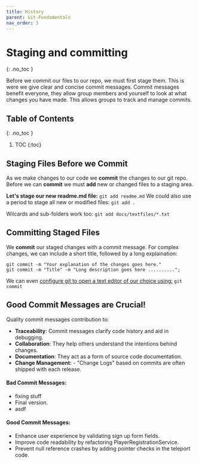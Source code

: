 ```yaml
---
title: History
parent: Git-Fundamentals 
nav_order: 3
---
```

<!-- prettier-ignore-start -->
# Staging and committing
{: .no_toc }

Before we commit our files to our repo, we must first stage them. This is were we give clear and concise commit messages. Commit messages benefit everyone, they allow group members and yourself to look at what changes you have made. This allows groups to track and manage commits. 

## Table of Contents
{: .no_toc }

1. TOC
{:toc}

<!-- prettier-ignore-end -->
## Staging Files Before we Commit
As we make changes to our code we **commit** the changes to our git repo.
Before we can **commit** we must **add** new or changed files to a staging area.

**Let's stage our new readme.md file:**
``git add readme.md``
We could also use a period to stage all new or modified files:
``git add .``

Wilcards and sub-folders work too:
``git add docs/textfiles/*.txt``

## Committing Staged Files
We **commit** our staged changes with a commit message.
For complex changes, we can include a short title, followed by a long explaination:

``` 
git commit -m "Your explanation of the changes goes here."
git commit -m "Title" -m "Long description goes here .........."; 
```

We can even [configure git to open a text editor of our choice using:](https://docs.github.com/en/get-started/getting-started-with-git/associating-text-editors-with-git)
``git commit``

## Good Commit Messages are Crucial!
Quality commit messages contribution to:
- **Traceability**: Commit messages clarify code history and aid in debugging.
- **Collaboration**: They help others understand the intentions behind changes.
- **Documentation**: They act as a form of source code documentation.
- **Change Management:** - "Change Logs" based on commits are often shipped with
each release.

#### Bad Commit Messages:
- fixing stuff
- Final version.
- asdf

#### Good Commit Messages:
- Enhance user experience by validating sign up form fields.
- Improve code readability by refactoring PlayerRegistrationService.
- Prevent null reference crashes by adding pointer checks in the teleport code.

